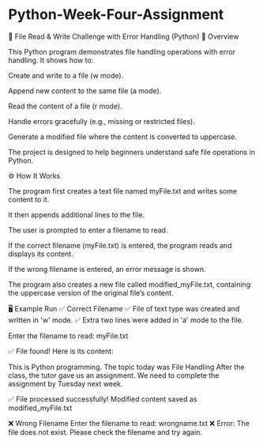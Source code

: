 # Python-Week-Four-Assignment
📂 File Read & Write Challenge with Error Handling (Python)
📖 Overview

This Python program demonstrates file handling operations with error handling.
It shows how to:

Create and write to a file (w mode).

Append new content to the same file (a mode).

Read the content of a file (r mode).

Handle errors gracefully (e.g., missing or restricted files).

Generate a modified file where the content is converted to uppercase.

The project is designed to help beginners understand safe file operations in Python.

⚙️ How It Works

The program first creates a text file named myFile.txt and writes some content to it.

It then appends additional lines to the file.

The user is prompted to enter a filename to read.

If the correct filename (myFile.txt) is entered, the program reads and displays its content.

If the wrong filename is entered, an error message is shown.

The program also creates a new file called modified_myFile.txt, containing the uppercase version of the original file’s content.

🖥️ Example Run
✅ Correct Filename
✅ File of text type was created and written in 'w' mode.
✅ Extra two lines were added in 'a' mode to the file.

Enter the filename to read: myFile.txt

✅ File found! Here is its content:

This is Python programming.
The topic today was File Handling
After the class, the tutor gave us an assignment.
We need to complete the assignment by Tuesday next week.

✅ File processed successfully! Modified content saved as modified_myFile.txt

❌ Wrong Filename
Enter the filename to read: wrongname.txt
❌ Error: The file does not exist. Please check the filename and try again.
